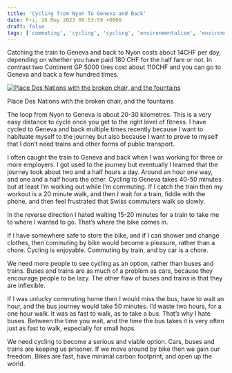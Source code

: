 ```yaml
---
title: 'Cycling from Nyon To Geneva and Back'
date: Fri, 26 May 2023 09:53:59 +0000
draft: false
tags: ['commuting', 'cycling', 'cycling', 'environmentalism', 'environmentalism', 'fitness']
---
```


Catching the train to Geneva and back to Nyon costs about 14CHF per day, depending on whether you have paid 180 CHF for the half fare or not. In contrast two Continent GP 5000 tires cost about 110CHF and you can go to Geneva and back a few hundred times. 

[![Place Des Nations with the broken chair, and the fountains ](https://www.main-vision.com/richard/blog/wp-content/uploads/2023/05/img_6025-1024x768.jpg)](https://www.main-vision.com/richard/blog/wp-content/uploads/2023/05/img_6025-scaled.jpg)

Place Des Nations with the broken chair, and the fountains

The loop from Nyon to Geneva is about 20-30 kilometres. This is a very easy distance to cycle once you get to the right level of fitness. I have cycled to Geneva and back multiple times recently because I want to habituate myself to the journey but also because I want to prove to myself that I don’t need trains and other forms of public transport. 

I often caught the train to Geneva and back when I was working for three or more employers. I got used to the journey but eventually I learned that the journey took about two and a half hours a day. Around an hour one way, and one and a half hours the other. Cycling to Geneva takes 40-50 minutes but at least I’m working out while I’m commuting. If I catch the train then my workout is a 20 minute walk, and then I wait for a train, fiddle with the phone, and then feel frustrated that Swiss commuters walk so slowly. 

In the reverse direction I hated waiting 15-20 minutes for a train to take me to where I wanted to go. That’s where the bike comes in. 

If I have somewhere safe to store the bike, and if I can shower and change clothes, then commuting by bike would become a pleasure, rather than a chore. Cycling is enjoyable. Commuting by train, and by car is a chore. 

We need more people to see cycling as an option, rather than buses and trains. Buses and trains are as much of a problem as cars, because they encourage people to be lazy. The other flaw of buses and trains is that they are inflexible. 

If I was unlucky commuting home then I would miss the bus, have to wait an hour, and the bus journey would take 50 minutes. I’d waste two hours, for a one hour walk. It was as fast to walk, as to take a bus. That’s why I hate buses. Between the time you wait, and the time the bus takes it is very often just as fast to walk, especially for small hops. 

We need cycling to become a serious and viable option. Cars, buses and trains are keeping us prisoner. If we move around by bike then we gain our freedom. Bikes are fast, have minimal carbon footprint, and open up the world.